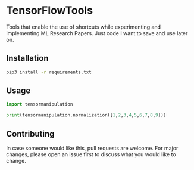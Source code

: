 # TensorFlowTools

Tools that enable the use of shortcuts while experimenting and implementing ML Research Papers. Just code I want to save and use later on.

## Installation

```bash
pip3 install -r requirements.txt
```

## Usage

```python
import tensormanipulation

print(tensormanipulation.normalization([1,2,3,4,5,6,7,8,9]))
```

## Contributing
In case someone would like this, pull requests are welcome. For major changes, please open an issue first to discuss what you would like to change.
